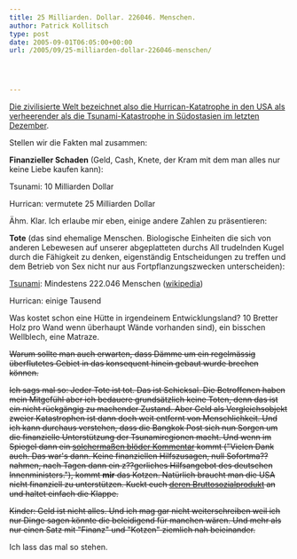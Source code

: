 ```yaml
---
title: 25 Milliarden. Dollar. 226046. Menschen.
author: Patrick Kollitsch
type: post
date: 2005-09-01T06:05:00+00:00
url: /2005/09/25-milliarden-dollar-226046-menschen/




---
```

[Die zivilisierte Welt bezeichnet also die Hurrican-Katatrophe in den USA als verheerender als die Tsunami-Katastrophe in S&uuml;dostasien im letzten Dezember][1]. 

Stellen wir die Fakten mal zusammen:

**Finanzieller Schaden** (Geld, Cash, Knete, der Kram mit dem man alles nur keine Liebe kaufen kann):

Tsunami: 10 Milliarden Dollar
  
Hurrican: vermutete 25 Milliarden Dollar

&Auml;hm. Klar. Ich erlaube mir eben, einige andere Zahlen zu pr&auml;sentieren:

**Tote** (das sind ehemalige Menschen. Biologische Einheiten die sich von anderen Lebewesen auf unserer abgeplatteten durchs All trudelnden Kugel durch die F&auml;higkeit zu denken, eigenst&auml;ndig Entscheidungen zu treffen und dem Betrieb von Sex nicht nur aus Fortpflanzungszwecken unterscheiden):

[Tsunami][2]: Mindestens 222.046 Menschen ([wikipedia][3])
  
Hurrican: einige Tausend

Was kostet schon eine H&uuml;tte in irgendeinem Entwicklungsland? 10 Bretter Holz pro Wand wenn &uuml;berhaupt W&auml;nde vorhanden sind), ein bisschen Wellblech, eine Matraze. 

<del>Warum sollte man auch erwarten, dass D&auml;mme um ein regelm&auml;ssig &uuml;berflutetes Gebiet in das konsequent hinein gebaut wurde brechen k&ouml;nnen.</del>

<del>Ich sags mal so: Jeder Tote ist tot. Das ist Schicksal. Die Betroffenen haben mein Mitgef&uuml;hl aber ich bedauere grunds&auml;tzlich keine Toten, denn das ist ein nicht r&uuml;ckg&auml;ngig zu machender Zustand. Aber Geld als Vergleichsobjekt zweier Katastrophen ist dann doch weit entfernt von Menschlichkeit. Und ich kann durchaus verstehen, dass die Bangkok Post sich nun Sorgen um die finanzielle Unterst&uuml;tzung der Tsunamiregionen macht. Und wenn im Spiegel dann ein <a href="http://www.spiegel.de/politik/deutschland/0,1518,372407,00.html">solcherma&szlig;en bl&ouml;der Kommentar</a> kommt ("Vielen Dank auch. Das war's dann. Keine finanziellen Hilfszusagen, null Sofortma??nahmen, nach Tagen dann ein z??gerliches Hilfsangebot des deutschen Innenministers."), kommt <strong>mir</strong> das Kotzen. Nat&uuml;rlich braucht man die USA nicht finanziell zu unterst&uuml;tzen. Kuckt euch <a href="http://de.wikipedia.org/wiki/USA#Wirtschaft">deren Bruttosozialprodukt</a> an und haltet einfach die Klappe.</del>

<del>Kinder: Geld ist nicht alles. Und ich mag gar nicht weiterschreiben weil ich nur Dinge sagen k&ouml;nnte die beleidigend f&uuml;r manchen w&auml;ren. Und mehr als nur einen Satz mit "Finanz" und "Kotzen" ziemlich nah beieinander.</del>

Ich lass das mal so stehen.

 [1]: http://www.netzeitung.de/ausland/355771.html
 [2]: http://de.wikipedia.org/wiki/Erdbeben_im_Indischen_Ozean_2004
 [3]: http://de.wikipedia.org/wiki/Tsunami#Die_gr.C3.B6.C3.9Ften_Tsunamis